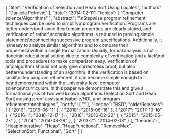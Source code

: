 {
    "title": "Verification of Selection and Heap Sort Using Locales",
    "authors": [
        "Danijela Petrovic"
    ],
    "date": "2014-02-11",
    "topics": [
        "Computer science/Algorithms"
    ],
    "abstract": "\nStepwise program refinement techniques can be used to simplify\nprogram verification. Programs are better understood since their\nmain properties are clearly stated, and verification of rather\ncomplex algorithms is reduced to proving simple statements\nconnecting successive program specifications. Additionally, it is\neasy to analyze similar algorithms and to compare their properties\nwithin a single formalization. Usually, formal analysis is not done\nin educational setting due to complexity of verification and a lack\nof tools and procedures to make comparison easy. Verification of an\nalgorithm should not only give correctness proof, but also better\nunderstanding of an algorithm. If the verification is based on small\nstep program refinement, it can become simple enough to be\ndemonstrated within the university-level computer science\ncurriculum. In this paper we demonstrate this and give a formal\nanalysis of two well known algorithms (Selection Sort and Heap Sort)\nusing proof assistant Isabelle/HOL and program refinement\ntechniques.",
    "notify": [
        ""
    ],
    "licence": "BSD",
    "olderReleases": [
        {
            "2019": "2019-06-11"
        },
        {
            "2018": "2018-08-16"
        },
        {
            "2017": "2017-10-10"
        },
        {
            "2016-1": "2016-12-17"
        },
        {
            "2016": "2016-02-22"
        },
        {
            "2015": "2015-05-27"
        },
        {
            "2014": "2014-08-28"
        },
        {
            "2013-2": "2014-02-18"
        }
    ],
    "theories": [
        "HeapImperative",
        "Heap",
        "HeapFunctional",
        "RemoveMax",
        "SelectionSort_Functional",
        "Sort"
    ]
}